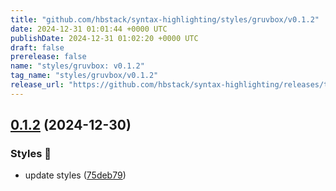 ```yaml
---
title: "github.com/hbstack/syntax-highlighting/styles/gruvbox/v0.1.2"
date: 2024-12-31 01:01:44 +0000 UTC
publishDate: 2024-12-31 01:02:20 +0000 UTC
draft: false
prerelease: false
name: "styles/gruvbox: v0.1.2"
tag_name: "styles/gruvbox/v0.1.2"
release_url: "https://github.com/hbstack/syntax-highlighting/releases/tag/styles/gruvbox/v0.1.2"
---
```


## [0.1.2](https://github.com/hbstack/syntax-highlighting/compare/styles/gruvbox/v0.1.1...styles/gruvbox/v0.1.2) (2024-12-30)


### Styles 🎨

* update styles ([75deb79](https://github.com/hbstack/syntax-highlighting/commit/75deb79773c00a91668118f44e1ffcf018513cd9))
